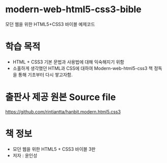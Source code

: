 # modern-web-html5-css3-bible
모던 웹을 위한 HTML5+CSS3 바이블 예제코드

# 학습 목적
* HTML + CSS3 기본 문법과 사용법에 대해 익숙해지기 위함
* 소홀하게 생각했던 HTML과 CSS에 대하여 Modern-web-html5-css3 책 정독을 통해 기초부터 다시 쌓고자함.

# 출판사 제공 원본 Source file
https://github.com/rintiantta/hanbit.modern.html5.css3

# 책 정보
* 모던 웹을 위한 HTML5 + CSS3 바이블 3판
* 저자 : 윤인성

